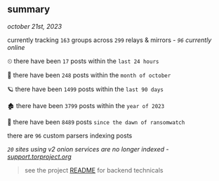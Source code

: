 
## summary
_october 21st, 2023_

currently tracking `163` groups across `299` relays & mirrors - _`96` currently online_

⏲ there have been `17` posts within the `last 24 hours`

🦈 there have been `248` posts within the `month of october`

🪐 there have been `1499` posts within the `last 90 days`

🏚 there have been `3799` posts within the `year of 2023`

🦕 there have been `8489` posts `since the dawn of ransomwatch`

there are `96` custom parsers indexing posts

_`20` sites using v2 onion services are no longer indexed - [support.torproject.org](https://support.torproject.org/onionservices/v2-deprecation/)_

> see the project [README](https://github.com/joshhighet/ransomwatch#ransomwatch--) for backend technicals
